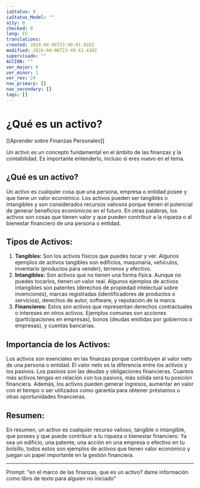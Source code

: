 ```yaml
---
iaStatus: 0
iaStatus_Model: ""
a11y: 0
checked: 0
lang: ES
translations: 
created: 2024-04-06T23:49:01.026Z
modified: 2024-04-06T23:49:41.438Z
supervisado: ""
ACCION: ""
ver_major: 0
ver_minor: 1
ver_rev: 24
nav_primary: []
nav_secondary: []
tags: []
---
```

# ¿Qué es un activo?

[[Aprender sobre Finanzas Personales]]

Un activo es un concepto fundamental en el ámbito de las finanzas y la contabilidad. Es importante entenderlo, incluso si eres nuevo en el tema. 
## ¿Qué es un activo?

Un activo es cualquier cosa que una persona, empresa o entidad posee y que tiene un valor económico. Los activos pueden ser tangibles o intangibles y son considerados recursos valiosos porque tienen el potencial de generar beneficios económicos en el futuro. En otras palabras, los activos son cosas que tienen valor y que pueden contribuir a la riqueza o al bienestar financiero de una persona o entidad.
## Tipos de Activos:

1. **Tangibles:** Son los activos físicos que puedes tocar y ver. Algunos ejemplos de activos tangibles son edificios, maquinaria, vehículos, inventario (productos para vender), terrenos y efectivo.
2. **Intangibles:** Son activos que no tienen una forma física. Aunque no puedes tocarlos, tienen un valor real. Algunos ejemplos de activos intangibles son patentes (derechos de propiedad intelectual sobre invenciones), marcas registradas (identificadores de productos o servicios), derechos de autor, software, y reputación de la marca.
3. **Financieros:** Estos son activos que representan derechos contractuales o intereses en otros activos. Ejemplos comunes son acciones (participaciones en empresas), bonos (deudas emitidas por gobiernos o empresas), y cuentas bancarias.
 
## Importancia de los Activos:

Los activos son esenciales en las finanzas porque contribuyen al valor neto de una persona o entidad. El valor neto es la diferencia entre los activos y los pasivos. Los pasivos son las deudas y obligaciones financieras. Cuantos más activos tengas en relación con tus pasivos, más sólida será tu posición financiera. Además, los activos pueden generar ingresos, aumentar en valor con el tiempo o ser utilizados como garantía para obtener préstamos u otras oportunidades financieras.

## Resumen:

En resumen, un activo es cualquier recurso valioso, tangible o intangible, que posees y que puede contribuir a tu riqueza o bienestar financiero. Ya sea un edificio, una patente, una acción en una empresa o efectivo en tu bolsillo, todos estos son ejemplos de activos que tienen valor económico y juegan un papel importante en la gestión financiera.


---

Prompt: "en el marco de las finanzas, que es un activo? dame información como libro de texto para alguien no iniciado"